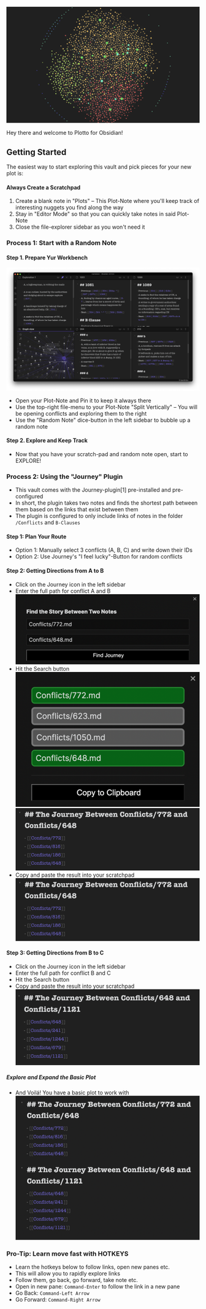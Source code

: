 ![Example Obsidian Workbench](https://raw.githubusercontent.com/akaalias/plotto-for-obsidian/main/graphview.png)

Hey there and welcome to Plotto for Obsidian!

## Getting Started
The easiest way to start exploring this vault and pick pieces for your new plot is:

#### Always Create a Scratchpad
1. Create a blank note in "Plots" – This Plot-Note where you'll keep track of interesting nuggets you find along the way
2. Stay in "Editor Mode" so that you can quickly take notes in said Plot-Note
3. Close the file-explorer sidebar as you won't need it

### Process 1: Start with a Random Note
#### Step 1. Prepare Yur Workbench 
![Example Obsidian Workbench](https://raw.githubusercontent.com/akaalias/plotto-for-obsidian/main/workbench.png)

- Open your Plot-Note and Pin it to keep it always there
- Use the top-right file-menu to your Plot-Note "Split Vertically" – You will be opening conflicts and exploring them to the right
- Use the "Random Note" dice-button in the left sidebar to bubble up a random note

#### Step 2. Explore and Keep Track
- Now that you have your scratch-pad and random note open, start to EXPLORE!

### Process 2: Using the "Journey" Plugin
- This vault comes with the Journey-plugin[1] pre-installed and pre-configured
- In short, the plugin takes two notes and finds the shortest path between them based on the links that exist between them
- The plugin is configured to only include links of notes in the folder `/Conflicts` and `B-Clauses`

#### Step 1: Plan Your Route
- Option 1: Manually select 3 conflicts (A, B, C) and write down their IDs
- Option 2: Use Journey's "I feel lucky"-Button for random conflicts

#### Step 2: Getting Directions from A to B
- Click on the Journey icon in the left sidebar 
- Enter the full path for conflict A and B
![Journey Search Form](https://raw.githubusercontent.com/akaalias/plotto-for-obsidian/main/journey-search-form.png)
- Hit the Search button
![Journey Search Result](https://raw.githubusercontent.com/akaalias/plotto-for-obsidian/main/journey-search-result.png)
![Journey Search Result](https://raw.githubusercontent.com/akaalias/plotto-for-obsidian/main/journey-plot-part1.png)
- Copy and paste the result into your scratchpad
![Journey Search Result](https://raw.githubusercontent.com/akaalias/plotto-for-obsidian/main/journey-plot-part1.png)

#### Step 3: Getting Directions from B to C
- Click on the Journey icon in the left sidebar 
- Enter the full path for conflict B and C
- Hit the Search button
- Copy and paste the result into your scratchpad
![Journey Search Result](https://raw.githubusercontent.com/akaalias/plotto-for-obsidian/main/journey-plot-part2.png)

##### Explore and Expand the Basic Plot
- And Voilá! You have a basic plot to work with
![Journey Search Result](https://raw.githubusercontent.com/akaalias/plotto-for-obsidian/main/resulting-journey-plot.png)

### Pro-Tip: Learn move fast with HOTKEYS
- Learn the hotkeys below to follow links, open new panes etc.
- This will allow you to rapidly explore links
- Follow them, go back, go forward, take note etc.
- Open in new pane:  `Command-Enter` to follow the link in a new pane
- Go Back: `Command-Left Arrow`
- Go Forward: `Command-Right Arrow`

[^1]: https://github.com/akaalias/obsidian-journey-plugin